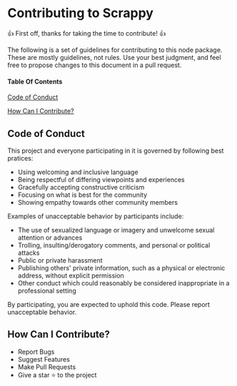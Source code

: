 # Contributing to Scrappy

:+1: First off, thanks for taking the time to contribute! :+1:

The following is a set of guidelines for contributing to this node package. These are mostly guidelines, not rules. Use your best judgment, and feel free to propose changes to this document in a pull request.

#### Table Of Contents

[Code of Conduct](#code-of-conduct)

[How Can I Contribute?](#how-can-i-contribute)

## Code of Conduct
This project and everyone participating in it is governed by following best pratices:

* Using welcoming and inclusive language
* Being respectful of differing viewpoints and experiences
* Gracefully accepting constructive criticism
* Focusing on what is best for the community
* Showing empathy towards other community members

Examples of unacceptable behavior by participants include:

* The use of sexualized language or imagery and unwelcome sexual attention or advances
* Trolling, insulting/derogatory comments, and personal or political attacks
* Public or private harassment
* Publishing others' private information, such as a physical or electronic address, without explicit permission
* Other conduct which could reasonably be considered inappropriate in a professional setting

By participating, you are expected to uphold this code. Please report unacceptable behavior.

## How Can I Contribute?
* Report Bugs
* Suggest Features
* Make Pull Requests
* Give a star :star: to the project
